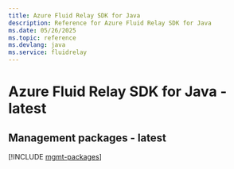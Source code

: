 ```yaml
---
title: Azure Fluid Relay SDK for Java
description: Reference for Azure Fluid Relay SDK for Java
ms.date: 05/26/2025
ms.topic: reference
ms.devlang: java
ms.service: fluidrelay
---
```

# Azure Fluid Relay SDK for Java - latest

## Management packages - latest
[!INCLUDE [mgmt-packages](fluid-relay-mgmt-index.md)]